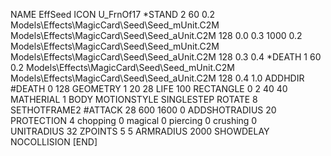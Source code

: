 NAME EffSeed
ICON U_FrnOf17
*STAND  2 60 0.2 Models\Effects\MagicCard\Seed\Seed_mUnit.C2M Models\Effects\MagicCard\Seed\Seed_aUnit.C2M 128 0.0 0.3 1000 0.2 Models\Effects\MagicCard\Seed\Seed_mUnit.C2M Models\Effects\MagicCard\Seed\Seed_aUnit.C2M 128 0.3 0.4
*DEATH  1 60 0.2 Models\Effects\MagicCard\Seed\Seed_mUnit.C2M Models\Effects\MagicCard\Seed\Seed_aUnit.C2M 128 0.4 1.0
ADDHDIR #DEATH 0 128
GEOMETRY 1 20 28
LIFE     100
RECTANGLE 0 2 40 40
MATHERIAL 1 BODY
MOTIONSTYLE SINGLESTEP
ROTATE 8
SETHOTFRAME2 #ATTACK 28 600 1600 0
ADDSHOTRADIUS 20
PROTECTION 4 chopping 0 magical 0 piercing 0 crushing 0         
UNITRADIUS 32
ZPOINTS 5 5
ARMRADIUS 2000
SHOWDELAY
NOCOLLISION
[END]
